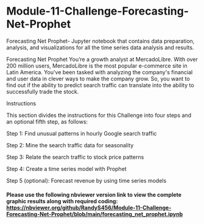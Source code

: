 # Module-11-Challenge-Forecasting-Net-Prophet
Forecasting Net Prophet- Jupyter notebook that contains data preparation, analysis, and visualizations for all the time series data analysis and results.

Forecasting Net Prophet
You’re a growth analyst at MercadoLibre. With over 200 million users, MercadoLibre is the most popular e-commerce site in Latin America. You've been tasked with analyzing the company's financial and user data in clever ways to make the company grow. So, you want to find out if the ability to predict search traffic can translate into the ability to successfully trade the stock.

Instructions

This section divides the instructions for this Challenge into four steps and an optional fifth step, as follows:

Step 1: Find unusual patterns in hourly Google search traffic

Step 2: Mine the search traffic data for seasonality

Step 3: Relate the search traffic to stock price patterns

Step 4: Create a time series model with Prophet

Step 5 (optional): Forecast revenue by using time series models



#### Please use the following nbviewer version link to view the complete graphic results along with required coding: https://nbviewer.org/github/RandyS456/Module-11-Challenge-Forecasting-Net-Prophet/blob/main/forecasting_net_prophet.ipynb



